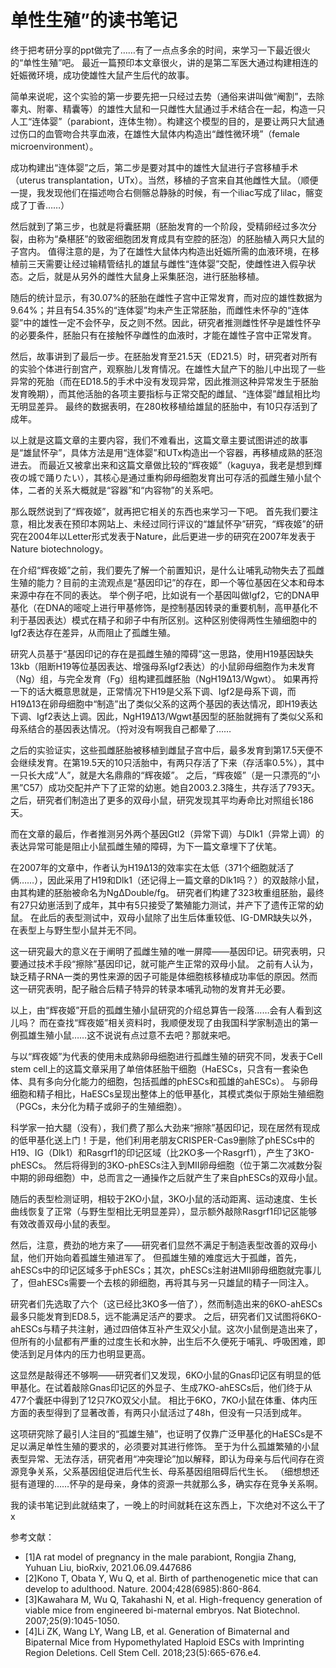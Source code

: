 # 单性生殖”的读书笔记




终于把考研分享的ppt做完了……有了一点点多余的时间，来学习一下最近很火的“单性生殖”吧。
最近一篇预印本文章很火，讲的是第二军医大通过构建相连的妊娠微环境，成功使雄性大鼠产生后代的故事。

简单来说呢，这个实验的第一步要先把一只经过去势（通俗来讲叫做“阉割”，去除睾丸、附睾、精囊等）的雄性大鼠和一只雌性大鼠通过手术结合在一起，构造一只人工“连体婴”（parabiont，连体生物）。构建这个模型的目的，是要让两只大鼠通过伤口的血管吻合共享血液，在雄性大鼠体内构造出“雌性微环境”（female microenvironment）。

成功构建出“连体婴”之后，第二步是要对其中的雄性大鼠进行子宫移植手术（uterus transplantation，UTx）。当然，移植的子宫来自其他雌性大鼠。（顺便一提，我发现他们在描述吻合右侧髂总静脉的时候，有一个iliac写成了lilac，髂变成了丁香……）

然后就到了第三步，也就是将囊胚期（胚胎发育的一个阶段，受精卵经过多次分裂，由称为“桑椹胚”的致密细胞团发育成具有空腔的胚泡）的胚胎植入两只大鼠的子宫内。
值得注意的是，为了在雄性大鼠体内构造出妊娠所需的血液环境，在移植前三天需要让经过输精管结扎的雄鼠与雌性“连体婴”交配，使雌性进入假孕状态。之后，就是从另外的雌性大鼠身上采集胚泡，进行胚胎移植。

随后的统计显示，有30.07%的胚胎在雌性子宫中正常发育，而对应的雄性数据为9.64%；并且有54.35%的“连体婴”均未产生正常胚胎，而雌性未怀孕的“连体婴”中的雄性一定不会怀孕，反之则不然。因此，研究者推测雌性怀孕是雄性怀孕的必要条件，胚胎只有在接触怀孕雌性的血液时，才能在雄性子宫中正常发育。

然后，故事讲到了最后一步。在胚胎发育至21.5天（ED21.5）时，研究者对所有的实验个体进行剖宫产，观察胎儿发育情况。在雄性大鼠产下的胎儿中出现了一些异常的死胎（而在ED18.5的手术中没有发现异常，因此推测这种异常发生于胚胎发育晚期），而其他活胎的各项主要指标与正常交配的雌鼠、“连体婴”雌鼠相比均无明显差异。
最终的数据表明，在280枚移植给雄鼠的胚胎中，有10只存活到了成年。

以上就是这篇文章的主要内容，我们不难看出，这篇文章主要试图讲述的故事是“雄鼠怀孕”，具体方法是用“连体婴”和UTx构造出一个容器，再移植成熟的胚泡进去。
而最近又被拿出来和这篇文章做比较的“辉夜姬”（kaguya，我老是想到輝夜の城で踊りたい），其核心是通过重构卵母细胞发育出可存活的孤雌生殖小鼠个体，二者的关系大概就是“容器”和“内容物”的关系吧。

那么既然说到了“辉夜姬”，就再把它相关的东西也来学习一下吧。
首先我们要注意，相比发表在预印本网站上、未经过同行评议的“雄鼠怀孕”研究，“辉夜姬”的研究在2004年以Letter形式发表于Nature，此后更进一步的研究在2007年发表于Nature biotechnology。

在介绍“辉夜姬”之前，我们要先了解一个前置知识，是什么让哺乳动物失去了孤雌生殖的能力？目前的主流观点是“基因印记”的存在，即一个等位基因在父本和母本来源中存在不同的表达。
举个例子吧，比如说有一个基因叫做Igf2，它的DNA甲基化（在DNA的嘧啶上进行甲基修饰，是控制基因转录的重要机制，高甲基化不利于基因表达）模式在精子和卵子中有所区别。这种区别使得两性生殖细胞中的Igf2表达存在差异，从而阻止了孤雌生殖。

研究人员基于“基因印记的存在是孤雌生殖的障碍”这一思路，使用H19基因缺失13kb（阻断H19等位基因表达、增强母系Igf2表达）的小鼠卵母细胞作为未发育（Ng）组，与完全发育（Fg）组构建孤雌胚胎（NgH19Δ13/Wgwt）。
如果再捋一下的话大概意思就是，正常情况下H19是父系下调、Igf2是母系下调，而H19Δ13在卵母细胞中“制造”出了类似父系的这两个基因的表达情况，即H19表达下调、Igf2表达上调。因此，NgH19Δ13/Wgwt基因型的胚胎就拥有了类似父系和母系结合的基因表达情况。（捋对没有啊我自己都晕了……

之后的实验证实，这些孤雌胚胎被移植到雌鼠子宫中后，最多发育到第17.5天便不会继续发育。在第19.5天的10只活胎中，有两只存活了下来（存活率0.5%），其中一只长大成“人”，就是大名鼎鼎的“辉夜姬”。
之后，“辉夜姬”（是一只漂亮的“小黑”C57）成功交配并产下了正常的幼崽。她自2003.2.3降生，共存活了793天。之后，研究者们制造出了更多的双母小鼠，研究发现其平均寿命比对照组长186天。

而在文章的最后，作者推测另外两个基因Gtl2（异常下调）与Dlk1（异常上调）的表达异常可能是阻止小鼠孤雌生殖的障碍，为下一篇文章埋下了伏笔。

在2007年的文章中，作者认为H19Δ13的效率实在太低（371个细胞就活了俩……），因此采用了H19和Dlk1（还记得上一篇文章的Dlk1吗？）的双敲除小鼠，由其构建的胚胎被命名为NgΔDouble/fg。
研究者们构建了323枚重组胚胎，最终有27只幼崽活到了成年，其中有5只接受了繁殖能力测试，并产下了遗传正常的幼鼠。
在此后的表型测试中，双母小鼠除了出生后体重较低、IG-DMR缺失以外，在表型上与野生型小鼠并无不同。

这一研究最大的意义在于阐明了孤雌生殖的唯一屏障——基因印记。研究表明，只要通过技术手段“擦除”基因印记，就可能产生正常的双母小鼠。
之前有人认为，缺乏精子RNA一类的男性来源的因子可能是体细胞核移植成功率低的原因。然而这一研究表明，配子融合后精子特异的转录本哺乳动物的发育并无必要。

以上，由“辉夜姬”开启的孤雌生殖小鼠研究的介绍总算告一段落……会有人看到这儿吗？
而在查找“辉夜姬”相关资料时，我顺便发现了由我国科学家制造出的第一例孤雄生殖小鼠……这不说说有点过意不去吧？那就来吧。

与以“辉夜姬”为代表的使用未成熟卵母细胞进行孤雌生殖的研究不同，发表于Cell stem cell上的这篇文章采用了单倍体胚胎干细胞（HaESCs，只含有一套染色体、具有多向分化能力的细胞，包括孤雌的phESCs和孤雄的ahESCs）。
与卵母细胞和精子相比，HaESCs呈现出整体上的低甲基化，其模式类似于原始生殖细胞（PGCs，未分化为精子或卵子的生殖细胞）。

科学家一拍大腿（没有），我们费了那么大劲来“擦除”基因印记，现在居然有现成的低甲基化送上门！于是，他们利用老朋友CRISPER-Cas9删除了phESCs中的H19、IG（Dlk1）和Rasgrf1的印记区域（比2KO多一个Rasgrf1），产生了3KO-phESCs。
然后将得到的3KO-phESCs注入到MII卵母细胞（位于第二次减数分裂中期的卵母细胞）中，总而言之一通操作之后就产生了来自phESCs的双母小鼠。

随后的表型检测证明，相较于2KO小鼠，3KO小鼠的活动距离、运动速度、生长曲线恢复了正常（与野生型相比无明显差异），显示额外敲除Rasgrf1印记区能够有效改善双母小鼠的表型。

然后，注意，费劲的地方来了——研究者们显然不满足于制造表型改善的双母小鼠，他们开始向着孤雄生殖进军了。
但孤雄生殖的难度远大于孤雌，首先，ahESCs中的印记区域多于phESCs；其次，phESCs注射进MII卵母细胞就完事儿了，但ahESCs需要一个去核的卵细胞，再将其与另一只雄鼠的精子一同注入。

研究者们先选取了六个（这已经比3KO多一倍了），然而制造出来的6KO-ahESCs最多只能发育到ED8.5，远不能满足活产的要求。
之后，研究者们又试图将6KO-ahESCs与精子共注射，通过四倍体互补产生双父小鼠。这次小鼠倒是造出来了，但所有的小鼠都有严重的过度生长和水肿，出生后不久便死于哺乳、呼吸困难，即使活到足月体内的压力也明显更高。

这显然是敲得还不够啊——研究者们又发现，6KO小鼠的Gnas印记区有明显的低甲基化。在试着敲除Gnas印记区的外显子、生成7KO-ahESCs后，他们终于从477个囊胚中得到了12只7KO双父小鼠。
相比于6KO，7KO小鼠在体重、体内压方面的表型得到了显著改善，有两只小鼠活过了48h，但没有一只活到成年。

这项研究除了最引人注目的“孤雄生殖”，也证明了仅靠广泛甲基化的HaESCs是不足以满足单性生殖的要求的，必须要对其进行修饰。
至于为什么孤雄繁殖的小鼠表型异常、无法存活，研究者用“冲突理论”加以解释，即认为母亲与后代间存在资源竞争关系，父系基因组促进后代生长、母系基因组阻碍后代生长。
（细想想还挺有道理的……怀孕的是母亲，身体的资源一共就那么多，确实存在竞争关系啊。

我的读书笔记到此就结束了，一晚上的时间就耗在这东西上，下次绝对不这么干了x

参考文献：
-  [1]A rat model of pregnancy in the male parabiont, Rongjia Zhang, Yuhuan Liu, bioRxiv, 2021.06.09.447686
- [2]Kono T, Obata Y, Wu Q, et al. Birth of parthenogenetic mice that can develop to adulthood. Nature. 2004;428(6985):860-864.
- [3]Kawahara M, Wu Q, Takahashi N, et al. High-frequency generation of viable mice from engineered bi-maternal embryos. Nat Biotechnol. 2007;25(9):1045-1050.
- [4]Li ZK, Wang LY, Wang LB, et al. Generation of Bimaternal and Bipaternal Mice from Hypomethylated Haploid ESCs with Imprinting Region Deletions. Cell Stem Cell. 2018;23(5):665-676.e4.

